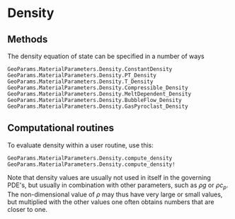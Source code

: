 # Density

## Methods
The density equation of state can be specified in a number of ways
```@docs
GeoParams.MaterialParameters.Density.ConstantDensity
GeoParams.MaterialParameters.Density.PT_Density
GeoParams.MaterialParameters.Density.T_Density
GeoParams.MaterialParameters.Density.Compressible_Density
GeoParams.MaterialParameters.Density.MeltDependent_Density
GeoParams.MaterialParameters.Density.BubbleFlow_Density
GeoParams.MaterialParameters.Density.GasPyroclast_Density
```
## Computational routines
To evaluate density within a user routine, use this:
```@docs
GeoParams.MaterialParameters.Density.compute_density
GeoParams.MaterialParameters.Density.compute_density!
```
Note that density values are usually not used in itself in the governing PDE's, but usually in combination with other parameters, such as $\rho g$ or $\rho c_p$. The non-dimensional value of $\rho$ may thus have very large or small values, but multiplied with the other values one often obtains numbers that are closer to one.
